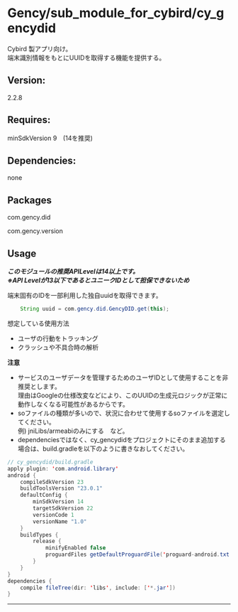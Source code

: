 
# Gency/sub_module_for_cybird/cy_gencydid
Cybird 製アプリ向け。  
端末識別情報をもとにUUIDを取得する機能を提供する。

## Version:
 2.2.8


## Requires:
 minSdkVersion 9　(14を推奨)


## Dependencies:
 none


## Packages
 com.gency.did

 com.gency.version

## Usage

***このモジュールの推奨APILevelは14以上です。  
※API Levelが13以下であるとユニークIDとして担保できないため***

端末固有のIDを一部利用した独自uuidを取得できます。
```java
    String uuid = com.gency.did.GencyDID.get(this);
```
想定している使用方法

* ユーザの行動をトラッキング
* クラッシュや不具合時の解析

**注意**  

* サービスのユーザデータを管理するためのユーザIDとして使用することを非推奨とします。  
理由はGoogleの仕様改変などにより、このUUIDの生成元ロジックが正常に動作しなくなる可能性があるからです。
* soファイルの種類が多いので、状況に合わせて使用するsoファイルを選定してください。  
例) jniLibs/armeabiのみにする　など。
* dependenciesではなく、cy_gencydidをプロジェクトにそのまま追加する場合は、build.gradleを以下のように書きなおしてください。
```java
// cy_gencydid/build.gradle
apply plugin: 'com.android.library'
android {
    compileSdkVersion 23
    buildToolsVersion "23.0.1"
    defaultConfig {
        minSdkVersion 14
        targetSdkVersion 22
        versionCode 1
        versionName "1.0"
    }
    buildTypes {
        release {
            minifyEnabled false
            proguardFiles getDefaultProguardFile('proguard-android.txt'), 'proguard-rules.pro'
        }
    }
}
dependencies {
    compile fileTree(dir: 'libs', include: ['*.jar'])
}
```

***
